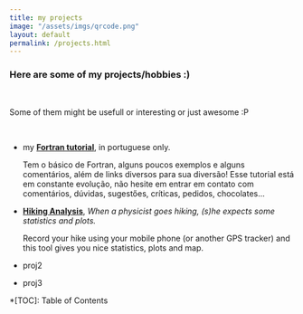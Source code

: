 ```yaml
---
title: my projects
image: "/assets/imgs/qrcode.png"
layout: default
permalink: /projects.html
---
```


### Here are some of my projects/hobbies :)

<br>

Some of them might be usefull or interesting or just awesome :P

<br>

- my **[Fortran tutorial](https://gist.github.com/heitorPB/abc750898443d6302b0b733c8a87faa5)**,
  in portuguese only.

  Tem o básico de Fortran, alguns poucos exemplos e alguns comentários, além
  de links diversos para sua diversão! Esse tutorial está em constante
  evolução, não hesite em entrar em contato com comentários, dúvidas,
  sugestőes, críticas, pedidos, chocolates...

- **[Hiking Analysis](https://github.com/heitorPB/HikingAnalysis)**,
  _When a physicist goes hiking, (s)he expects some statistics and plots._

  Record your hike using your mobile phone (or another GPS tracker) and this
  tool gives you nice statistics, plots and map.

- proj2

- proj3

*[TOC]: Table of Contents
